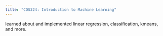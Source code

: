 ```yaml
---
title: "COS324: Introduction to Machine Learning"
---
```


learned about and implemented linear regression, classification, kmeans, and more. 